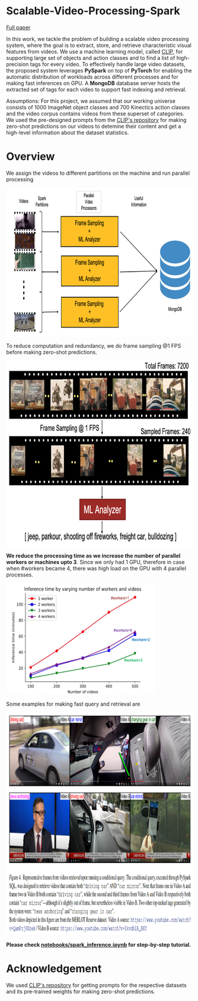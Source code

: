 # Scalable-Video-Processing-Spark

[Full paper](https://drive.google.com/drive/u/0/folders/1FpsA6CeokwQgDgJ9tfLkGaYy0nDyTien)

In this work, we tackle the problem of building a scalable video processing system, where the goal is to extract,
store, and retrieve characteristic visual features from videos. We use a machine learning model, called [CLIP](https://github.com/openai/CLIP),
for supporting large set of objects and action classes and to find a list of high-precision tags for every video. To
effectively handle large video datasets, the proposed system leverages **PySpark** on top of **PyTorch** for enabling
the automatic distribution of workloads across different processes and for making fast inferences on GPU. A
**MongoDB** database server hosts the extracted set of tags for each video to support fast indexing and retrieval.

Assumptions: For this project, we assumed that our working universe consists of 1000 ImageNet object classes and 700 Kinectics action classes and the video corpus contains videos from these superset of categories. We used the pre-designed prompts from the [CLIP's repository](https://github.com/openai/CLIP/blob/main/data/prompts.md) for making zero-shot predictions on our videos to detemine their content and get a high-level information about the dataset statistics. 

# Overview
We assign the videos to different partitions on the machine and run parallel processing
<p float="left">
  <img src="https://github.com/gargsid/Scalable-Video-Processing-Spark/blob/main/figures/overview.png" width="900" height="400" />
</p> 
To reduce computation and redundancy, we do frame sampling @1 FPS before making zero-shot predictions. 
<p float="left">
  <img src="https://github.com/gargsid/Scalable-Video-Processing-Spark/blob/main/figures/frame_sample.png" width="900" height="500" />
</p> 

**We reduce the processing time as we increase the number of parallel workers or machines upto 3**. Since we only had 1 GPU, therefore in case when #workers became 4, there was high load on the GPU with 4 parallel processes.
<p float="left">
  <img src="https://github.com/gargsid/Scalable-Video-Processing-Spark/blob/main/figures/process.png" width="400" height="300" />
</p> 
Some examples for making fast query and retrieval are
<p float="left">
  <img src="https://github.com/gargsid/Scalable-Video-Processing-Spark/blob/main/figures/query.png" width="1200" height="600" />
</p> 

**Please check [notebooks/spark_inference.ipynb](https://github.com/gargsid/Scalable-Video-Processing-Spark/blob/main/notebooks/spark_inference.ipynb) for step-by-step tutorial.**

# Acknowledgement
We used [CLIP's repository](https://github.com/openai/CLIP) for getting prompts for the respective datasets and its pre-trained weights for making zero-shot predictions. 
